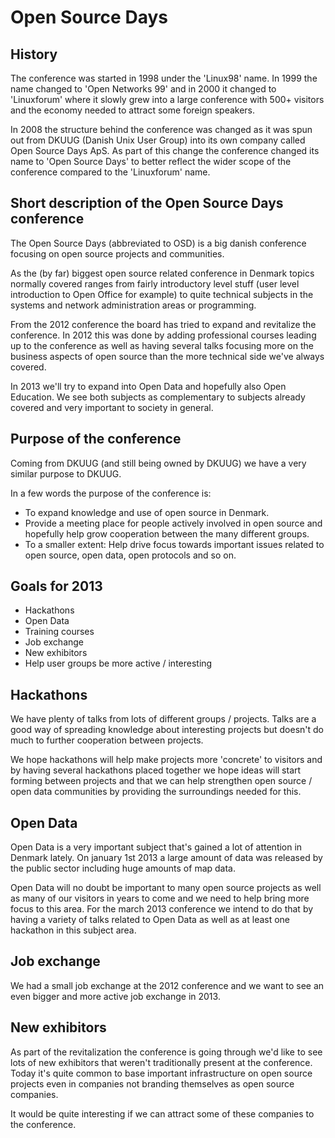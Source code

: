 Open Source Days
================

History
-------
The conference was started in 1998 under the 'Linux98' name. In 1999 the name changed to 'Open Networks 99' and in 2000 it changed to 'Linuxforum' where it slowly grew into a large conference with 500+ visitors and the economy needed to attract some foreign speakers.

In 2008 the structure behind the conference was changed as it was spun out from DKUUG (Danish Unix User Group) into its own company called Open Source Days ApS. As part of this change the conference changed its name to 'Open Source Days' to better reflect the wider scope of the conference compared to the 'Linuxforum' name.


Short description of the Open Source Days conference
----------------------------------------------------
The Open Source Days (abbreviated to OSD) is a big danish conference focusing on open source projects and communities.

As the (by far) biggest open source related conference in Denmark topics normally covered ranges from fairly introductory level stuff (user level introduction to Open Office for example) to quite technical subjects in the systems and network administration areas or programming.

From the 2012 conference the board has tried to expand and revitalize the conference. In 2012 this was done by adding professional courses leading up to the conference as well as having several talks focusing more on the business aspects of open source than the more technical side we've always covered.

In 2013 we'll try to expand into Open Data and hopefully also Open Education. We see both subjects as complementary to subjects already covered and very important to society in general.


Purpose of the conference
-------------------------
Coming from DKUUG (and still being owned by DKUUG) we have a very similar purpose to DKUUG.

In a few words the purpose of the conference is:
* To expand knowledge and use of open source in Denmark.
* Provide a meeting place for people actively involved in open source and hopefully help grow cooperation between the many different groups.
* To a smaller extent: Help drive focus towards important issues related to open source, open data, open protocols and so on.


Goals for 2013
--------------
* Hackathons
* Open Data
* Training courses
* Job exchange
* New exhibitors
* Help user groups be more active / interesting


Hackathons
----------
We have plenty of talks from lots of different groups / projects. Talks are a good way of spreading knowledge about interesting projects but doesn't do much to further cooperation between projects.

We hope hackathons will help make projects more 'concrete' to visitors and by having several hackathons placed together we hope ideas will start forming between projects and that we can help strengthen open source / open data communities by providing the surroundings needed for this.


Open Data
---------
Open Data is a very important subject that's gained a lot of attention in Denmark lately. On january 1st 2013 a large amount of data was released by the public sector including huge amounts of map data.

Open Data will no doubt be important to many open source projects as well as many of our visitors in years to come and we need to help bring more focus to this area. For the march 2013 conference we intend to do that by having a variety of talks related to Open Data as well as at least one hackathon in this subject area.


Job exchange
------------
We had a small job exchange at the 2012 conference and we want to see an even bigger and more active job exchange in 2013.


New exhibitors
--------------
As part of the revitalization the conference is going through we'd like to see lots of new exhibitors that weren't traditionally present at the conference. Today it's quite common to base important infrastructure on open source projects even in companies not branding themselves as open source companies.

It would be quite interesting if we can attract some of these companies to the conference.
